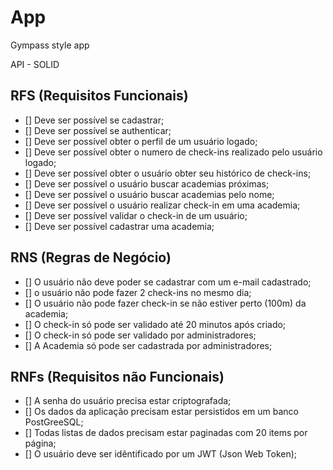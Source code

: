 # App

Gympass style app 

API - SOLID

## RFS (Requisitos Funcionais)

- [] Deve ser possível se cadastrar;
- [] Deve ser possível se authenticar;
- [] Deve ser possível obter o perfil de um usuário logado;
- [] Deve ser possível obter o numero de check-ins realizado pelo usuário logado;
- [] Deve ser possível obter o usuário obter seu histórico de check-ins;
- [] Deve ser possível o usuário buscar academias próximas;
- [] Deve ser possível o usuário buscar academias pelo nome;
- [] Deve ser possível o usuário realizar check-in em uma academia;
- [] Deve ser possível validar o check-in de um usuário;
- [] Deve ser possível cadastrar uma academia;

## RNS (Regras de Negócio)

- [] O usuário não deve poder se cadastrar com um e-mail cadastrado;
- [] o usuário não pode fazer 2 check-ins no mesmo dia;
- [] O usuário não pode fazer check-in se não estiver perto (100m) da academia;
- [] O check-in só pode ser validado  até 20 minutos após criado;
- [] O check-in só pode ser validado por administradores;
- [] A Academia só pode ser cadastrada por administradores;
  

## RNFs (Requisitos não Funcionais)

- [] A senha do usuário precisa estar criptografada;
- [] Os dados da aplicação precisam estar persistidos em um banco PostGreeSQL;
- [] Todas listas de dados precisam estar paginadas com 20 items por página;
- [] O usuário deve ser idêntificado por um JWT (Json Web Token);